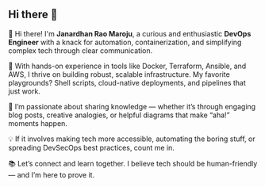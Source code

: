## Hi there 👋

👋 Hi there! I'm **Janardhan Rao Maroju**, a curious and enthusiastic **DevOps Engineer** with a knack for automation, containerization, and simplifying complex tech through clear communication.

🚀 With hands-on experience in tools like Docker, Terraform, Ansible, and AWS, I thrive on building robust, scalable infrastructure. My favorite playgrounds? Shell scripts, cloud-native deployments, and pipelines that just work.

🧠 I’m passionate about sharing knowledge — whether it’s through engaging blog posts, creative analogies, or helpful diagrams that make “aha!” moments happen.

💡 If it involves making tech more accessible, automating the boring stuff, or spreading DevSecOps best practices, count me in.

📚 Let’s connect and learn together. I believe tech should be human-friendly — and I’m here to prove it.



